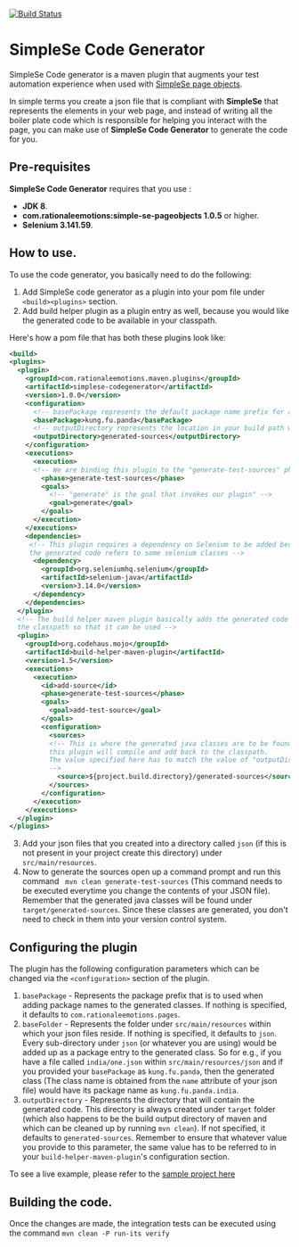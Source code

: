 [![Build Status](https://travis-ci.org/RationaleEmotions/simplese-codegenerator.svg?branch=master)](https://travis-ci.org/RationaleEmotions/simplese-codegenerator)
# SimpleSe Code Generator

SimpleSe Code generator is a maven plugin that augments your test automation experience when used with [SimpleSe page objects](https://github.com/RationaleEmotions/simplese-codegenerator).

In simple terms you create a json file that is compliant with **SimpleSe** that represents the elements in your web page, and instead of writing all the boiler plate code which is responsible for helping you interact with the page, you can make use of **SimpleSe Code Generator** to generate the code for you.


## Pre-requisites

**SimpleSe Code Generator** requires that you use : 
* **JDK 8**.
* **com.rationaleemotions:simple-se-pageobjects 1.0.5** or higher.
* **Selenium 3.141.59**. 

## How to use.

To use the code generator, you basically need to do the following:

1. Add SimpleSe code generator as a plugin into your pom file under `<build><plugins>` section.
2. Add build helper plugin as a plugin entry as well, because you would like the generated code to be available in your classpath.

Here's how a pom file that has both these plugins look like:

```xml
<build>
<plugins>
  <plugin>
    <groupId>com.rationaleemotions.maven.plugins</groupId>
    <artifactId>simplese-codegenerator</artifactId>
    <version>1.0.0</version>
    <configuration>
      <!-- basePackage represents the default package name prefix for all generated classes -->
      <basePackage>kung.fu.panda</basePackage>
      <!-- outputDirectory represents the location in your build path where the generated code would be writen to. -->
      <outputDirectory>generated-sources</outputDirectory>
    </configuration>
    <executions>
      <execution>
      <!-- We are binding this plugin to the "generate-test-sources" phase.-->
        <phase>generate-test-sources</phase>
        <goals>
          <!-- "generate" is the goal that invokes our plugin" -->
          <goal>generate</goal>
        </goals>
      </execution>
    </executions>
    <dependencies>
     <!-- This plugin requires a dependency on Selenium to be added because
     the generated code refers to some selenium classes -->
      <dependency>
        <groupId>org.seleniumhq.selenium</groupId>
        <artifactId>selenium-java</artifactId>
        <version>3.14.0</version>
      </dependency>
    </dependencies>
  </plugin>
  <!-- The build helper maven plugin basically adds the generated code back into
  the classpath so that it can be used -->
  <plugin>
    <groupId>org.codehaus.mojo</groupId>
    <artifactId>build-helper-maven-plugin</artifactId>
    <version>1.5</version>
    <executions>
      <execution>
        <id>add-source</id>
        <phase>generate-test-sources</phase>
        <goals>
          <goal>add-test-source</goal>
        </goals>
        <configuration>
          <sources>
          <!-- This is where the generated java classes are to be found which
          this plugin will compile and add back to the classpath. 
          The value specified here has to match the value of "outputDirectory" parameter of our code generator plugin entry. 
          -->
            <source>${project.build.directory}/generated-sources</source>
          </sources>
        </configuration>
      </execution>
    </executions>
  </plugin>
</plugins>
```

3. Add your json files that you created into a directory called `json` (if this is not present in your project create this directory) under `src/main/resources`.
4. Now to generate the sources open up a command prompt and run this command ` mvn clean generate-test-sources` (This command needs to be executed everytime you change the contents of your JSON file). Remember that the generated java classes will be found under `target/generated-sources`. Since these classes are generated, you don't need to check in them into your version control system.

## Configuring the plugin

The plugin has the following configuration parameters which can be changed via the `<configuration>` section of the plugin.

1. `basePackage` - Represents the package prefix that is to used when adding package names to the generated classes. If nothing is specified, it defaults to `com.rationaleemotions.pages`.
2. `baseFolder` - Represents the folder under `src/main/resources` within which your json files reside. If nothing is specified, it defaults to `json`. Every sub-directory under `json` (or whatever you are using) would be added up as a package entry to the generated class. So for e.g., if you have a file called `india/one.json` within `src/main/resources/json` and if you provided your `basePackage` as `kung.fu.panda`, then the generated class (The class name is obtained from the `name` attribute of your json file) would have its package name as `kung.fu.panda.india`.
3. `outputDirectory` - Represents the directory that will contain the generated code. This directory is always created under `target` folder (which also happens to be the build output directory of maven and which can be cleaned up by running `mvn clean`). If not specified, it defaults to `generated-sources`. Remember to ensure that whatever value you provide to this parameter, the same value has to be referred to in your `build-helper-maven-plugin`'s configuration section.

To see a live example, please refer to the [sample project here](https://github.com/RationaleEmotions/simplese-codegenerator/tree/master/src/it/simple-it)

## Building the code.

Once the changes are made, the integration tests can be executed using the command `mvn clean -P run-its verify`

